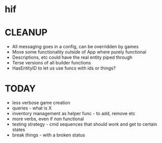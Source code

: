 # hif

CLEANUP
=======
- All messaging goes in a config, can be overridden by games
- Move some functionality outside of App where purely functional
- Descriptions, etc could have the real entity piped through
- Terse versions of all builder functions
- HasEntityID to let us use funcs with ids or things?

TODAY
=====
- less verbose game creation
- queries - what is X
- inventory management as helper func - to add, remove etc
- more verbs, even if non functional
- testing strategy - cmd sequences that should work and get to certain states
- break things - with a broken status

